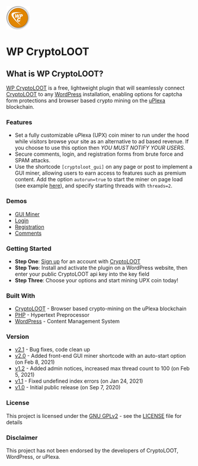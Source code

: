 ![WP CryptoLOOT](/assets/wp-cryptoloot-logo-small.png)

# WP CryptoLOOT

## What is WP CryptoLOOT?

[WP CryptoLOOT](https://wpcryptoloot.com/) is a free, lightweight plugin that will seamlessly connect [CryptoLOOT](https://crypto-loot.org/ref.php?go=aa489c6aafb514f720c145f199c25428) to any [WordPress](https://wordpress.org/) installation, enabling options for captcha form protections and browser based crypto mining on the [uPlexa](https://uplexa.com/) blockchain.

### Features

* Set a fully customizable uPlexa (UPX) coin miner to run under the hood while visitors browse your site as an alternative to ad based revenue. If you choose to use this option then *YOU MUST NOTIFY YOUR USERS*.
* Secure comments, login, and registration forms from brute force and SPAM attacks.
* Use the shortcode `[cryptoloot_gui]` on any page or post to implement a GUI miner, allowing users to earn access to features such as premium content. Add the option `autorun=true` to start the miner on page load (see example [here](https://wpcryptoloot.com/)), and specify starting threads with `threads=2`.
### Demos

* [GUI Miner](https://wpcryptoloot.com/)
* [Login](https://wpcryptoloot.com/login)
* [Registration](https://wpcryptoloot.com/login/?action=register)
* [Comments](https://wpcryptoloot.com/demos/#comments)

### Getting Started

* **Step One**: [Sign up](https://crypto-loot.org/ref.php?go=aa489c6aafb514f720c145f199c25428) for an account with [CryptoLOOT](https://crypto-loot.org/ref.php?go=aa489c6aafb514f720c145f199c25428)
* **Step Two**: Install and activate the plugin on a WordPress website, then enter your public CryptoLOOT api key into the key field
* **Step Three**: Choose your options and start mining UPX coin today!

### Built With

* [CryptoLOOT](https://crypto-loot.org/ref.php?go=aa489c6aafb514f720c145f199c25428) - Browser based crypto-mining on the uPlexa blockchain
* [PHP](https://www.php.net/) - Hypertext Preprocessor
* [WordPress](https://developer.wordpress.org/) - Content Management System

### Version

* [v2.1](https://github.com/scowebb/wp-cryptoloot/releases/tag/2.1) - Bug fixes, code clean up
* [v2.0](https://github.com/scowebb/wp-cryptoloot/releases/tag/2.0) - Added front-end GUI miner shortcode with an auto-start option (on Feb 8, 2021)
* [v1.2](https://github.com/scowebb/wp-cryptoloot/releases/tag/1.2) - Added admin notices, increased max thread count to 100 (on Feb 5, 2021)
* [v1.1](https://github.com/scowebb/wp-cryptoloot/releases/tag/1.1) - Fixed undefined index errors (on Jan 24, 2021)
* [v1.0](https://github.com/scowebb/wp-cryptoloot/releases/tag/1.0) - Initial public release (on Sep 7, 2020)

### License

This project is licensed under the [GNU GPLv2](https://www.gnu.org/licenses/old-licenses/gpl-2.0.en.html) - see the [LICENSE](LICENSE) file for details

### Disclaimer

This project has not been endorsed by the developers of CryptoLOOT, WordPress, or uPlexa.
